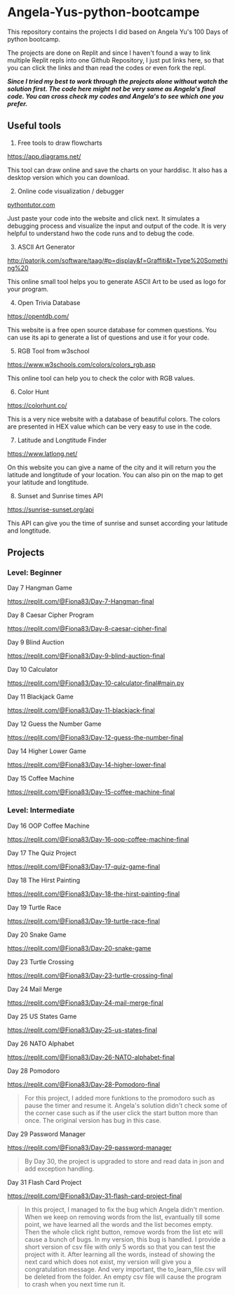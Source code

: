 # Angela-Yus-python-bootcampe 
This repository contains the projects I did based on Angela Yu's 100 Days of python bootcamp. 

The projects are done on Replit and since I haven't found a way to link multiple Replit repls into one Github Repository, I just put links here, so that you can click the links and than read the codes or even fork the repl.

**_Since I tried my best to work through the projects alone without watch the solution first. The code here might not be very same as Angela's final code. You can cross check my codes and Angela's to see which one you prefer._**

## Useful tools
1. Free tools to draw flowcharts

https://app.diagrams.net/

This tool can draw online and save the charts on your harddisc. It also has a desktop version which you can download.

2. Online code visualization / debugger

[pythontutor.com](https://pythontutor.com/)

Just paste your code into the website and click next. It simulates a debugging process and visualize the input and output of the code. It is very helpful to understand hwo the code runs and to debug the code.

3. ASCII Art Generator

http://patorjk.com/software/taag/#p=display&f=Graffiti&t=Type%20Something%20

This online small tool helps you to generate ASCII Art to be used as logo for your program.

4. Open Trivia Database

https://opentdb.com/

This website is a free open source database for commen questions. You can use its api to generate a list of questions and use it for your code.

5. RGB Tool from w3school

https://www.w3schools.com/colors/colors_rgb.asp

This online tool can help you to check the color with RGB values.

6. Color Hunt

https://colorhunt.co/

This is a very nice website with a database of beautiful colors. The colors are presented in HEX value which can be very easy to use in the code.

7. Latitude and Longtitude Finder

https://www.latlong.net/

On this website you can give a name of the city and it will return you the latitude and longtitude of your location. You can also pin on the map to get your latitude and longtitude.

8. Sunset and Sunrise times API

https://sunrise-sunset.org/api

This API can give you the time of sunrise and sunset according your latitude and longtitude.


## Projects
### Level: Beginner

Day 7 Hangman Game

https://replit.com/@Fiona83/Day-7-Hangman-final

Day 8 Caesar Cipher Program

https://replit.com/@Fiona83/Day-8-caesar-cipher-final

Day 9 Blind Auction

https://replit.com/@Fiona83/Day-9-blind-auction-final

Day 10 Calculator

https://replit.com/@Fiona83/Day-10-calculator-final#main.py

Day 11 Blackjack Game

https://replit.com/@Fiona83/Day-11-blackjack-final

Day 12 Guess the Number Game

https://replit.com/@Fiona83/Day-12-guess-the-number-final

Day 14 Higher Lower Game

https://replit.com/@Fiona83/Day-14-higher-lower-final

Day 15 Coffee Machine

https://replit.com/@Fiona83/Day-15-coffee-machine-final

### Level: Intermediate

Day 16 OOP Coffee Machine

https://replit.com/@Fiona83/Day-16-oop-coffee-machine-final

Day 17 The Quiz Project

https://replit.com/@Fiona83/Day-17-quiz-game-final

Day 18 The Hirst Painting

https://replit.com/@Fiona83/Day-18-the-hirst-painting-final

Day 19 Turtle Race

https://replit.com/@Fiona83/Day-19-turtle-race-final

Day 20 Snake Game

https://replit.com/@Fiona83/Day-20-snake-game

Day 23 Turtle Crossing

https://replit.com/@Fiona83/Day-23-turtle-crossing-final


Day 24 Mail Merge

https://replit.com/@Fiona83/Day-24-mail-merge-final

Day 25 US States Game

https://replit.com/@Fiona83/Day-25-us-states-final

Day 26 NATO Alphabet

https://replit.com/@Fiona83/Day-26-NATO-alphabet-final

Day 28 Pomodoro

https://replit.com/@Fiona83/Day-28-Pomodoro-final

> For this project, I added more funktions to the promodoro such as pause the timer and resume it. Angela's solution didn't check some of the corner case such as if the user click the start button more than once. The original version has bug in this case.

Day 29 Password Manager

https://replit.com/@Fiona83/Day-29-password-manager

> By Day 30, the project is upgraded to store and read data in json and add exception handling.

Day 31 Flash Card Project

https://replit.com/@Fiona83/Day-31-flash-card-project-final

> In this project, I managed to fix the bug which Angela didn't mention. When we keep on removing words from the list, evantually till some point, we have learned all the words and the list becomes empty. Then the whole click right button, remove words from the list etc will cause a bunch of bugs. In my version, this bug is handled. I provide a short version of csv file with only 5 words so that you can test the project with it. After learning all the words, instead of showing the next card which does not exist, my version will give you a congratulation message. And very important, the to_learn_file.csv will be deleted from the folder. An empty csv file will cause the program to crash when you next time run it.







